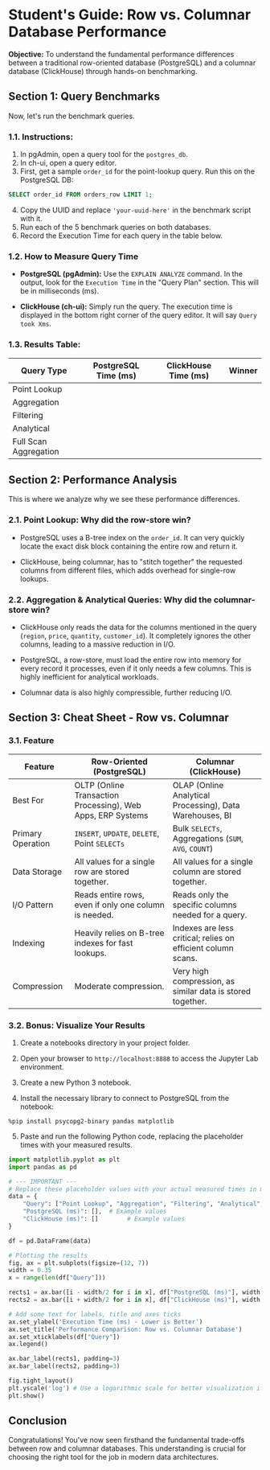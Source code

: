 # Student's Guide: Row vs. Columnar Database Performance

**Objective:** To understand the fundamental performance differences between a traditional row-oriented database (PostgreSQL) and a columnar database (ClickHouse) through hands-on benchmarking.

## Section 1: Query Benchmarks
Now, let's run the benchmark queries.

### 1.1. Instructions:

1. In pgAdmin, open a query tool for the `postgres_db`.
2. In ch-ui, open a query editor.
3. First, get a sample `order_id` for the point-lookup query. Run this on the PostgreSQL DB:

```sql
SELECT order_id FROM orders_row LIMIT 1;
```

4. Copy the UUID and replace `'your-uuid-here'` in the benchmark script with it.
5. Run each of the 5 benchmark queries on both databases.
6. Record the Execution Time for each query in the table below.

### 1.2. How to Measure Query Time

*   **PostgreSQL (pgAdmin):** Use the `EXPLAIN ANALYZE` command. In the output, look for the `Execution Time` in the "Query Plan" section. This will be in milliseconds (ms).

*   **ClickHouse (ch-ui):** Simply run the query. The execution time is displayed in the bottom right corner of the query editor. It will say `Query took Xms`.

### 1.3. Results Table:

| Query Type | PostgreSQL Time (ms) | ClickHouse Time (ms) | Winner |
|------------|----------------------|-----------------|--------|
| Point Lookup | | | |
| Aggregation | | | |
| Filtering | | | |
| Analytical | | | |
| Full Scan Aggregation | | | |

## Section 2: Performance Analysis
This is where we analyze why we see these performance differences.

### 2.1. Point Lookup: Why did the row-store win?

* PostgreSQL uses a B-tree index on the `order_id`. It can very quickly locate the exact disk block containing the entire row and return it.

* ClickHouse, being columnar, has to "stitch together" the requested columns from different files, which adds overhead for single-row lookups.

### 2.2. Aggregation & Analytical Queries: Why did the columnar-store win?

* ClickHouse only reads the data for the columns mentioned in the query (`region`, `price`, `quantity`, `customer_id`). It completely ignores the other columns, leading to a massive reduction in I/O.

* PostgreSQL, a row-store, must load the entire row into memory for every record it processes, even if it only needs a few columns. This is highly inefficient for analytical workloads.

* Columnar data is also highly compressible, further reducing I/O.

## Section 3: Cheat Sheet - Row vs. Columnar

### 3.1. Feature

| Feature | Row-Oriented (PostgreSQL) | Columnar (ClickHouse) |
|---------|--------------------------|------------------|
| Best For | OLTP (Online Transaction Processing), Web Apps, ERP Systems | OLAP (Online Analytical Processing), Data Warehouses, BI |
| Primary Operation | `INSERT`, `UPDATE`, `DELETE`, Point `SELECTs` | Bulk `SELECTs`, Aggregations (`SUM`, `AVG`, `COUNT`) |
| Data Storage | All values for a single row are stored together. | All values for a single column are stored together. |
| I/O Pattern | Reads entire rows, even if only one column is needed. | Reads only the specific columns needed for a query. |
| Indexing | Heavily relies on B-tree indexes for fast lookups. | Indexes are less critical; relies on efficient column scans. |
| Compression | Moderate compression. | Very high compression, as similar data is stored together. |


### 3.2. Bonus: Visualize Your Results

1. Create a notebooks directory in your project folder.

2. Open your browser to `http://localhost:8888` to access the Jupyter Lab environment.

3. Create a new Python 3 notebook.

4. Install the necessary library to connect to PostgreSQL from the notebook:

```
%pip install psycopg2-binary pandas matplotlib
```

5. Paste and run the following Python code, replacing the placeholder times with your measured results.

``` python
import matplotlib.pyplot as plt
import pandas as pd

# --- IMPORTANT ---
# Replace these placeholder values with your actual measured times in milliseconds!
data = {
    "Query": ["Point Lookup", "Aggregation", "Filtering", "Analytical", "Full Scan"],
    "PostgreSQL (ms)": [],  # Example values
    "ClickHouse (ms)": []        # Example values
}

df = pd.DataFrame(data)

# Plotting the results
fig, ax = plt.subplots(figsize=(12, 7))
width = 0.35
x = range(len(df["Query"]))

rects1 = ax.bar([i - width/2 for i in x], df["PostgreSQL (ms)"], width, label="PostgreSQL (Row)", color='skyblue')
rects2 = ax.bar([i + width/2 for i in x], df["ClickHouse (ms)"], width, label="ClickHouse (Columnar)", color='lightcoral')

# Add some text for labels, title and axes ticks
ax.set_ylabel('Execution Time (ms) - Lower is Better')
ax.set_title('Performance Comparison: Row vs. Columnar Database')
ax.set_xticklabels(df["Query"])
ax.legend()

ax.bar_label(rects1, padding=3)
ax.bar_label(rects2, padding=3)

fig.tight_layout()
plt.yscale('log') # Use a logarithmic scale for better visualization if times vary widely
plt.show()
```

## Conclusion
Congratulations! You've now seen firsthand the fundamental trade-offs between row and columnar databases. This understanding is crucial for choosing the right tool for the job in modern data architectures.
